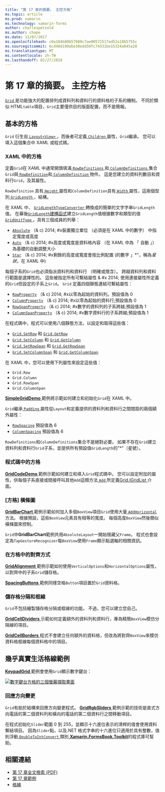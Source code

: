 ```yaml
---
title: "第 17 章的摘要。 主控方格"
ms.topic: article
ms.prod: xamarin
ms.technology: xamarin-forms
author: charlespetzold
ms.author: chape
ms.date: 11/07/2017
ms.openlocfilehash: c0a184b80b57980c7ae00572517ad52a18b5755c
ms.sourcegitcommit: 6cd40d190abe38edd50fc74331be15324a845a28
ms.translationtype: MT
ms.contentlocale: zh-TW
ms.lasthandoff: 02/27/2018
---
```

# <a name="summary-of-chapter-17-mastering-the-grid"></a>第 17 章的摘要。 主控方格

[ `Grid` ](https://developer.xamarin.com/api/type/Xamarin.Forms.Grid/)是功能強大的配置排列成資料列和資料行的資料格的子系的機制。 不同於類似 HTML`table`項目，`Grid`主要僅供目的版面配置，而不是簡報。

## <a name="the-basic-grid"></a>基本的方格

`Grid` 衍生自[ `Layout<View>` ](https://developer.xamarin.com/api/type/Xamarin.Forms.Layout%3CT%3E/)，而後者可定義[ `Children` ](https://developer.xamarin.com/api/property/Xamarin.Forms.Layout%3CT%3E.Children/)屬性，`Grid`繼承。 您可以填入這個集合中 XAML 或程式碼。

### <a name="the-grid-in-xaml"></a>XAML 中的方格

定義`Grid`在 XAML 中通常開頭填滿[ `RowDefinitions` ](https://developer.xamarin.com/api/property/Xamarin.Forms.Grid.RowDefinitions/)和[ `ColumnDefinitions` ](https://developer.xamarin.com/api/property/Xamarin.Forms.Grid.ColumnDefinitions/)集合`Grid`與[ `RowDefinition`](https://developer.xamarin.com/api/type/Xamarin.Forms.RowDefinition/)和[ `ColumnDefinition` ](https://developer.xamarin.com/api/type/Xamarin.Forms.ColumnDefinition/)物件。 這是您建立的資料列數目和資料行`Grid`，及其屬性。

`RowDefinition` 具有[ `Height` ](https://developer.xamarin.com/api/property/Xamarin.Forms.RowDefinition.Height/)屬性和`ColumnDefinition`具有[ `Width` ](https://developer.xamarin.com/api/property/Xamarin.Forms.ColumnDefinition.Width/)屬性，這兩個型別[ `GridLength` ](https://developer.xamarin.com/api/type/Xamarin.Forms.GridLength/)，結構。

在 XAML 中、 [ `GridLengthTypeConverter` ](https://developer.xamarin.com/api/type/Xamarin.Forms.GridLengthTypeConverter/)轉換成的簡單的文字字串`GridLength`值。 在幕後[`GridLength`建構函式](https://developer.xamarin.com/api/constructor/Xamarin.Forms.GridLength.GridLength/p/System.Double/Xamarin.Forms.GridUnitType/)建立`GridLength`值根據數字和類型的值[ `GridUnitType` ](https://developer.xamarin.com/api/type/Xamarin.Forms.GridUnitType/)，具有三個成員的列舉：

- [`Absolute`](https://developer.xamarin.com/api/field/Xamarin.Forms.GridUnitType.Absolute/) （& c) 2014; #x裝置獨立單位 （必須是在 XAML 中的數字） 中指定寬度或高度
- [`Auto`](https://developer.xamarin.com/api/field/Xamarin.Forms.GridUnitType.Auto/) （& c) 2014; #x高度或寬度是資料格內容 （在 XAML 中為 「 自動 」） 為基礎的自動調整大小
- [`Star`](https://developer.xamarin.com/api/field/Xamarin.Forms.GridUnitType.Star/) （& c) 2014; #x剩餘的高度或寬度會按比例配置 (的數字 」\*"，稱為*星狀*，在 XAML 中)

每個子系的`Grid`也必須指派資料列和資料行 （明確或隱含）。 跨越資料列和資料行範圍是選擇性的。 這些被指定所有可繫結屬性 & #x 2014; 使用連接屬性所定義的`Grid`但設定的子系上`Grid`。 `Grid` 定義四個靜態連結可繫結屬性：

- [`RowProperty`](https://developer.xamarin.com/api/field/Xamarin.Forms.Grid.RowProperty/) （& c) 2014; #x以零為起始的資料列。預設值為 0
- [`ColumnProperty`](https://developer.xamarin.com/api/field/Xamarin.Forms.Grid.ColumnProperty/) （& c) 2014; #x以零為起始的資料行;預設值為 0
- [`RowSpanProperty`](https://developer.xamarin.com/api/field/Xamarin.Forms.Grid.RowSpanProperty/) （& c) 2014; #x數字的資料列的子系跨越;預設值為 1
- [`ColumnSpanProperty`](https://developer.xamarin.com/api/field/Xamarin.Forms.Grid.ColumnSpanProperty/) （& c) 2014; #x數字資料行的子系跨越;預設值為 1

在程式碼中，程式可以使用八個靜態方法，以設定和取得這些值：

- [`Grid.SetRow`](https://developer.xamarin.com/api/member/Xamarin.Forms.Grid.SetRow/p/Xamarin.Forms.BindableObject/System.Int32/) 和 [`Grid.GetRow`](https://developer.xamarin.com/api/member/Xamarin.Forms.Grid.GetRow/p/Xamarin.Forms.BindableObject/)
- [`Grid.SetColumn`](https://developer.xamarin.com/api/member/Xamarin.Forms.Grid.SetColumn/p/Xamarin.Forms.BindableObject/System.Int32/) 和 [`Grid.GetColumn`](https://developer.xamarin.com/api/member/Xamarin.Forms.Grid.GetColumn/p/Xamarin.Forms.BindableObject/)
- [`Grid.SetRowSpan`](https://developer.xamarin.com/api/member/Xamarin.Forms.Grid.SetRowSpan/p/Xamarin.Forms.BindableObject/System.Int32/) 和 [`Grid.GetRowSpan`](https://developer.xamarin.com/api/member/Xamarin.Forms.Grid.GetRowSpan/p/Xamarin.Forms.BindableObject/)
- [`Grid.SetColumnSpan`](https://developer.xamarin.com/api/member/Xamarin.Forms.Grid.SetColumnSpan/p/Xamarin.Forms.BindableObject/System.Int32/) 和 [`Grid.GetColumnSpan`](https://developer.xamarin.com/api/member/Xamarin.Forms.Grid.GetColumnSpan/p/Xamarin.Forms.BindableObject/)

在 XAML 中，您可以使用下列屬性來設定這些值：

- `Grid.Row`
- `Grid.Column`
- `Grid.RowSpan`
- `Grid.ColumnSpan`

[ **SimpleGridDemo** ](https://github.com/xamarin/xamarin-forms-book-samples/tree/master/Chapter17/SimpleGridDemo)範例將示範如何建立和初始化`Grid`在 XAML 中。

`Grid`繼承[ `Padding` ](https://developer.xamarin.com/api/property/Xamarin.Forms.Layout.Padding/)屬性從`Layout`和定義提供的資料列和資料行之間間距的兩個額外屬性：

- [`RowSpacing`](https://developer.xamarin.com/api/property/Xamarin.Forms.Grid.RowSpacing/) 預設值為 6
- [`ColumnSpacing`](https://developer.xamarin.com/api/property/Xamarin.Forms.Grid.ColumnSpacing/) 預設值為 6

`RowDefinitions`和`ColumnDefinitions`集合不是絕對必要。 如果不存在`Grid`建立資料列和資料行`Grid`子系，並提供所有預設值`GridLength`的"\*"（星號）。

### <a name="the-grid-in-code"></a>程式碼中的方格

[ **GridCodeDemo** ](https://github.com/xamarin/xamarin-forms-book-samples/tree/master/Chapter17/GridCodeDemo)範例示範如何建立和填入`Grid`程式碼中。 您可以設定附加的屬性，供每個子系直接或間接呼叫其他`Add`這類方法[ `Add` ](https://developer.xamarin.com/api/member/Xamarin.Forms.Grid+IGridList%3CT%3E.Add/p/Xamarin.Forms.View/System.Int32/System.Int32/System.Int32/System.Int32/)所定義[Grid.IGridList<T> ](https://developer.xamarin.com/api/type/Xamarin.Forms.Grid+IGridList%3CT%3E/)介面。

### <a name="the-grid-bar-chart"></a>[方格] 橫條圖

[ **GridBarChart** ](https://github.com/xamarin/xamarin-forms-book-samples/tree/master/Chapter17/GridBarChart)範例示範如何加入多個`BoxView`項目`Grid`使用大量[ `AddHorizontal` ](https://developer.xamarin.com/api/member/Xamarin.Forms.Grid+IGridList%3CT%3E.AddHorizontal/p/System.Collections.Generic.IEnumerable%7BXamarin.Forms.View%7D/)方法。 根據預設，這些`BoxView`元素具有相等的寬度。 每個高度`BoxView`然後類似橫條圖來控制。

`Grid`中**GridBarChart**範例共用`AbsoluteLayout`一開始隱藏父`Frame`。 程式也會設定為`TapGestureRecognizer`每`BoxView`使用`Frame`顯示點選軸的相關資訊。

### <a name="alignment-in-the-grid"></a>在方格中的對齊方式

[ **GridAlignment** ](https://github.com/xamarin/xamarin-forms-book-samples/tree/master/Chapter17/GridAlignment)範例示範如何使用`VerticalOptions`和`HorizontalOptions`屬性，以對齊中的子系`Grid`儲存格。

[ **SpacingButtons** ](https://github.com/xamarin/xamarin-forms-book-samples/tree/master/Chapter17/SpacingButtons)範例同樣空格`Button`項目置於`Grid`資料格。

### <a name="cell-dividers-and-borders"></a>儲存格分隔和框線

`Grid`不包括繪製儲存格分隔或框線的功能。 不過，您可以建立您自己。

[ **GridCellDividers** ](https://github.com/xamarin/xamarin-forms-book-samples/tree/master/Chapter17/GridCellDividers)示範如何定義額外的資料列和資料行，專為精簡`BoxView`模仿分隔線的項目。

[ **GridCellBorders** ](https://github.com/xamarin/xamarin-forms-book-samples/tree/master/Chapter17/GridCellBorders)程式不會建立任何額外的資料格，但改為將對齊`BoxView`來模仿資料格框線每個資料格中的項目。

## <a name="almost-real-life-grid-examples"></a>幾乎真實生活格線範例

[ **KeypadGrid** ](https://github.com/xamarin/xamarin-forms-book-samples/tree/master/Chapter17/KeypadGrid)範例會使用`Grid`顯示數字鍵台：

[![數字鍵台方格的三個螢幕擷取畫面](images/ch17fg12-small.png "字鍵台方格")](images/ch17fg12-large.png "字鍵台方格")

### <a name="responding-to-orientation-changes"></a>回應方向變更

`Grid`有助於結構來回應方向變更程式。 [ **GridRgbSliders** ](https://github.com/xamarin/xamarin-forms-book-samples/tree/master/Chapter17/GridRgbSliders)範例示範的技術是直式方向電話的第二個資料列和橫向的電話的第二個資料行之間移動項目。

在程式初始化`Slider`範圍 0 到 255，並顯示十六進位表示的滑桿的值會使用資料繫結項目。 因為`Slider`點，以及.NET 格式字串的十六進位只適用於具有整數，值則浮動[ `DoubleToIntConvert` ](https://github.com/xamarin/xamarin-forms-book-samples/blob/master/Libraries/Xamarin.FormsBook.Toolkit/Xamarin.FormsBook.Toolkit/DoubleToIntConverter.cs)類別[ **Xamarin.FormsBook.Toolkit**](https://github.com/xamarin/xamarin-forms-book-samples/tree/master/Libraries/Xamarin.FormsBook.Toolkit)的程式庫可幫助。



## <a name="related-links"></a>相關連結

- [第 17 章全文檢索 (PDF)](https://download.xamarin.com/developer/xamarin-forms-book/XamarinFormsBook-Ch17-Apr2016.pdf)
- [第 17 章範例](https://github.com/xamarin/xamarin-forms-book-samples/tree/master/Chapter17)
- [格線](~/xamarin-forms/user-interface/layouts/grid.md)

